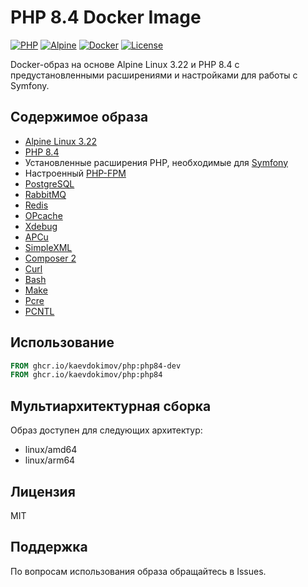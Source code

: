# PHP 8.4 Docker Image

[![PHP](https://img.shields.io/badge/PHP-8.4-green.svg)](https://php.net/)
[![Alpine](https://img.shields.io/badge/Alpine-3.22-green.svg)](https://php.net/)
[![Docker](https://img.shields.io/badge/Docker-Ready-blue.svg)](https://docker.com/)
[![License](https://img.shields.io/badge/License-MIT-yellow.svg)](LICENSE)

Docker-образ на основе Alpine Linux 3.22 и PHP 8.4 с предустановленными расширениями и настройками для работы с Symfony.

## Содержимое образа

- [Alpine Linux 3.22](https://alpinelinux.org/posts/Alpine-3.22.0-released.html)
- [PHP 8.4](https://www.php.net/releases/8.4/index.php)
- Установленные расширения PHP, необходимые для [Symfony](https://symfony.com/)
- Настроенный [PHP-FPM](https://www.php.net/manual/en/install.fpm.php)
- [PostgreSQL](https://www.postgresql.org/)
- [RabbitMQ](https://www.rabbitmq.com/)
- [Redis](https://redis.io/)
- [OPcache](https://www.php.net/manual/en/book.opcache.php)
- [Xdebug](https://xdebug.org/)
- [APCu](https://www.php.net/manual/en/book.apcu.php)
- [SimpleXML](https://www.php.net/manual/en/book.simplexml.php)
- [Composer 2](https://getcomposer.org/)
- [Curl](https://curl.se/)
- [Bash](https://www.gnu.org/software/bash/)
- [Make](https://www.gnu.org/software/make/)
- [Pcre](https://www.pcre.org/)
- [PCNTL](https://www.php.net/manual/en/book.pcntl.php)

## Использование

```dockerfile
FROM ghcr.io/kaevdokimov/php:php84-dev
FROM ghcr.io/kaevdokimov/php:php84
```

## Мультиархитектурная сборка

Образ доступен для следующих архитектур:
- linux/amd64
- linux/arm64

## Лицензия

MIT

## Поддержка

По вопросам использования образа обращайтесь в Issues.
